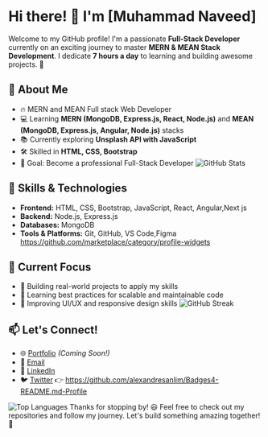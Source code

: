 # Hi there! 👋 I'm [Muhammad Naveed]

Welcome to my GitHub profile! I'm a passionate **Full-Stack Developer** currently on an exciting journey to master **MERN & MEAN Stack Development**. I dedicate **7 hours a day** to learning and building awesome projects. 🚀

## 🚀 About Me
- 🔥 MERN and MEAN Full stack Web Developer
- 💻 Learning **MERN (MongoDB, Express.js, React, Node.js)** and **MEAN (MongoDB, Express.js, Angular, Node.js)** stacks
- 📚 Currently exploring **Unsplash API with JavaScript**
- 🛠️ Skilled in **HTML, CSS, Bootstrap**
- 🎯 Goal: Become a professional Full-Stack Developer
![GitHub Stats](https://github-readme-stats.vercel.app/api?username=your-github-username&show_icons=true&theme=radical)
## 🌟 Skills & Technologies
- **Frontend:** HTML, CSS, Bootstrap, JavaScript, React, Angular,Next js
- **Backend:** Node.js, Express.js
- **Databases:** MongoDB
- **Tools & Platforms:** Git, GitHub, VS Code,Figma 
 https://github.com/marketplace/category/profile-widgets
## 📌 Current Focus
- 🚧 Building real-world projects to apply my skills
- 📖 Learning best practices for scalable and maintainable code
- 🎨 Improving UI/UX and responsive design skills
![GitHub Streak](https://streak-stats.demolab.com?user=your-github-username&theme=radical)
## 📫 Let's Connect!
- 🌐 [Portfolio]() *(Coming Soon!)*
- 📩 [Email](mailto:muhammadnaveedalijatt786@gmail.com)
- 💬 [LinkedIn](#)
- 🐦 [Twitter](#)
👉 https://github.com/alexandresanlim/Badges4-README.md-Profile

![Top Languages](https://github-readme-stats.vercel.app/api/top-langs/?username=your-github-username&layout=compact&theme=radical)
Thanks for stopping by! 😃 Feel free to check out my repositories and follow my journey. Let's build something amazing together! 🚀

